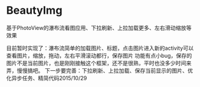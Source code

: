 # BeautyImg
基于PhotoView的瀑布流看图应用、下拉刷新、上拉加载更多、左右滑动缩放等效果


目前暂时实现了：瀑布流简单的加载图片、标题，点击图片进入新的activity可以查看图片，缩放，拖动，左右平滑滚动都行，保存图片
功能有点小bug，保存的图片不是当前图片，也是刚刚接触这个框架，还不是很熟，平时也没多少时间来弄，慢慢搞吧。
下一步要完善：下拉刷新、上拉加载、保存当前显示的图片、优化异步任务、精简代码2015/10/29
